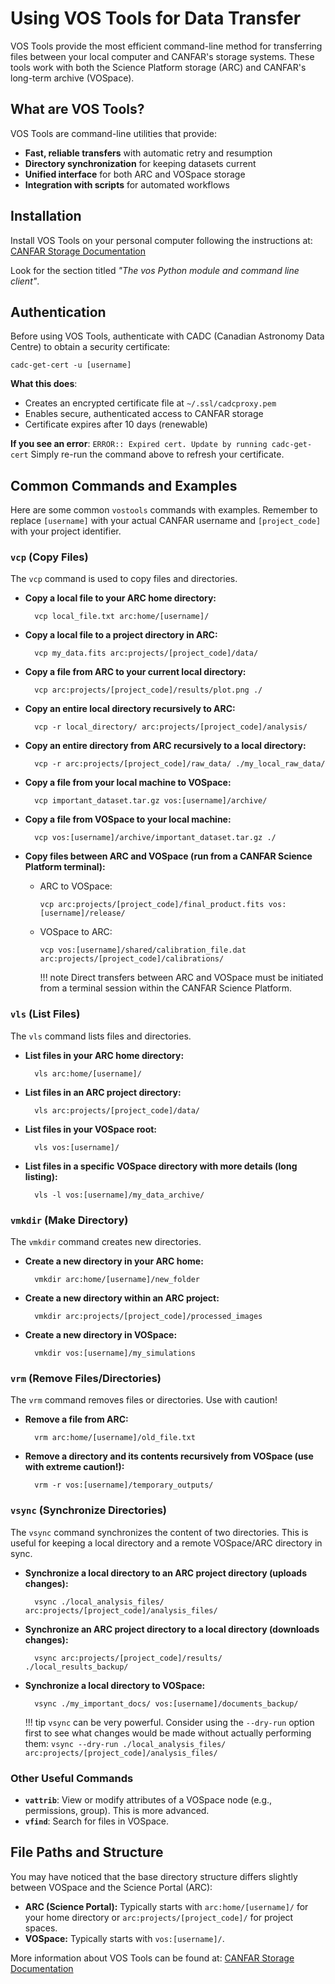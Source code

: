 # Using VOS Tools for Data Transfer

VOS Tools provide the most efficient command-line method for transferring files between
your local computer and CANFAR's storage systems. These tools work with both the Science
Platform storage (ARC) and CANFAR's long-term archive (VOSpace).

## What are VOS Tools?

VOS Tools are command-line utilities that provide:
- **Fast, reliable transfers** with automatic retry and resumption
- **Directory synchronization** for keeping datasets current
- **Unified interface** for both ARC and VOSpace storage
- **Integration with scripts** for automated workflows

## Installation

Install VOS Tools on your personal computer following the instructions at:
[CANFAR Storage Documentation](https://www.canfar.net/en/docs/storage/)

Look for the section titled *"The vos Python module and command line client"*.

## Authentication

Before using VOS Tools, authenticate with CADC (Canadian Astronomy Data Centre) to obtain
a security certificate:

    cadc-get-cert -u [username]

**What this does**: 
- Creates an encrypted certificate file at `~/.ssl/cadcproxy.pem`
- Enables secure, authenticated access to CANFAR storage
- Certificate expires after 10 days (renewable)

**If you see an error**: `ERROR:: Expired cert. Update by running cadc-get-cert`
Simply re-run the command above to refresh your certificate.

## Common Commands and Examples

Here are some common `vostools` commands with examples. Remember to replace `[username]` with your actual CANFAR username and `[project_code]` with your project identifier.

### `vcp` (Copy Files)

The `vcp` command is used to copy files and directories.

* **Copy a local file to your ARC home directory:**

        vcp local_file.txt arc:home/[username]/

* **Copy a local file to a project directory in ARC:**

        vcp my_data.fits arc:projects/[project_code]/data/

* **Copy a file from ARC to your current local directory:**

        vcp arc:projects/[project_code]/results/plot.png ./

* **Copy an entire local directory recursively to ARC:**

        vcp -r local_directory/ arc:projects/[project_code]/analysis/

* **Copy an entire directory from ARC recursively to a local directory:**

        vcp -r arc:projects/[project_code]/raw_data/ ./my_local_raw_data/

* **Copy a file from your local machine to VOSpace:**

        vcp important_dataset.tar.gz vos:[username]/archive/

* **Copy a file from VOSpace to your local machine:**

        vcp vos:[username]/archive/important_dataset.tar.gz ./

* **Copy files between ARC and VOSpace (run from a CANFAR Science Platform terminal):**

  * ARC to VOSpace:

        vcp arc:projects/[project_code]/final_product.fits vos:[username]/release/

  * VOSpace to ARC:

        vcp vos:[username]/shared/calibration_file.dat arc:projects/[project_code]/calibrations/

    !!! note
        Direct transfers between ARC and VOSpace must be initiated from a terminal session within the CANFAR Science Platform.

### `vls` (List Files)

The `vls` command lists files and directories.

* **List files in your ARC home directory:**

        vls arc:home/[username]/

* **List files in an ARC project directory:**

        vls arc:projects/[project_code]/data/

* **List files in your VOSpace root:**

        vls vos:[username]/

* **List files in a specific VOSpace directory with more details (long listing):**

        vls -l vos:[username]/my_data_archive/

### `vmkdir` (Make Directory)

The `vmkdir` command creates new directories.

* **Create a new directory in your ARC home:**

        vmkdir arc:home/[username]/new_folder

* **Create a new directory within an ARC project:**

        vmkdir arc:projects/[project_code]/processed_images

* **Create a new directory in VOSpace:**

        vmkdir vos:[username]/my_simulations

### `vrm` (Remove Files/Directories)

The `vrm` command removes files or directories. Use with caution!

* **Remove a file from ARC:**

        vrm arc:home/[username]/old_file.txt

* **Remove a directory and its contents recursively from VOSpace (use with extreme caution!):**

        vrm -r vos:[username]/temporary_outputs/

### `vsync` (Synchronize Directories)

The `vsync` command synchronizes the content of two directories. This is useful for keeping a local directory and a remote VOSpace/ARC directory in sync.

* **Synchronize a local directory to an ARC project directory (uploads changes):**

        vsync ./local_analysis_files/ arc:projects/[project_code]/analysis_files/

* **Synchronize an ARC project directory to a local directory (downloads changes):**

        vsync arc:projects/[project_code]/results/ ./local_results_backup/

* **Synchronize a local directory to VOSpace:**

        vsync ./my_important_docs/ vos:[username]/documents_backup/

    !!! tip
        `vsync` can be very powerful. Consider using the `--dry-run` option first to see what changes would be made without actually performing them:
        `vsync --dry-run ./local_analysis_files/ arc:projects/[project_code]/analysis_files/`

### Other Useful Commands

* **`vattrib`**: View or modify attributes of a VOSpace node (e.g., permissions, group). This is more advanced.
* **`vfind`**: Search for files in VOSpace.

## File Paths and Structure

You may have noticed that the base directory structure differs slightly between VOSpace and the Science Portal (ARC):

* **ARC (Science Portal):** Typically starts with `arc:home/[username]/` for your home directory or `arc:projects/[project_code]/` for project spaces.
* **VOSpace:** Typically starts with `vos:[username]/`.

More information about VOS Tools can be found at:
[CANFAR Storage Documentation](https://www.canfar.net/en/docs/storage/)
